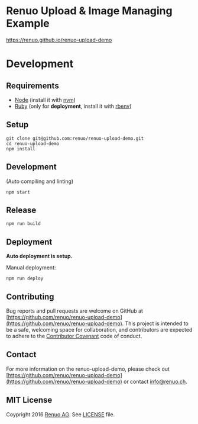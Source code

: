 # Renuo Upload & Image Managing Example

<https://renuo.github.io/renuo-upload-demo>

# Development

## Requirements

* [Node](https://nodejs.org) (install it with [nvm](https://github.com/creationix/nvm))
* [Ruby](https://www.ruby-lang.org/) (only for **deployment**, install it with [rbenv](https://github.com/rbenv/rbenv))

## Setup

```
git clone git@github.com:renuo/renuo-upload-demo.git
cd renuo-upload-demo
npm install
```

## Development

(Auto compiling and linting)

```
npm start
```

## Release

```
npm run build
```

## Deployment

**Auto deployment is setup.**

Manual deployment:

```
npm run deploy
```

## Contributing

Bug reports and pull requests are welcome on GitHub at
[https://github.com/renuo/renuo-upload-demo](https://github.com/renuo/renuo-upload-demo).
This project is intended to be a safe, welcoming space for collaboration, and contributors are expected to adhere to
the [Contributor Covenant](http://contributor-covenant.org) code of conduct.

## Contact

For more information on the renuo-upload-demo, please check out
[https://github.com/renuo/renuo-upload-demo](https://github.com/renuo/renuo-upload-demo)
or contact [info@renuo.ch](mailto:info@renuo.ch).

## MIT License

Coypright 2016 [Renuo AG](https://renuo.ch). See [LICENSE](LICENSE) file.
